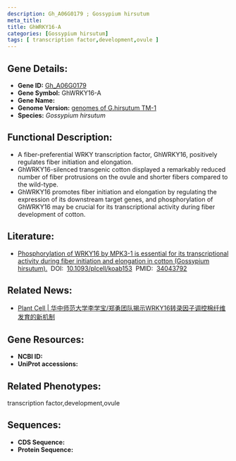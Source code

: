 ```yaml
---
description: Gh_A06G0179 ; Gossypium hirsutum
meta_title:
title: GhWRKY16-A
categories: [Gossypium hirsutum]
tags: [ transcription factor,development,ovule ]
---
```


## Gene Details:
- **Gene ID:**	[Gh_A06G0179]()
- **Gene Symbol:** GhWRKY16-A
- **Gene Name:** 
- **Genome Version:** [genomes of G.hirsutum TM-1]()
- **Species:** *Gossypium hirsutum*

## Functional Description:
   - A fiber-preferential WRKY transcription factor, GhWRKY16, positively regulates fiber initiation and elongation.
   - GhWRKY16-silenced transgenic cotton displayed a remarkably reduced number of fiber protrusions on the ovule and shorter fibers compared to the wild-type.
   - GhWRKY16 promotes fiber initiation and elongation by regulating the expression of its downstream target genes, and phosphorylation of GhWRKY16 may be crucial for its transcriptional activity during fiber development of cotton.

## Literature:
   - [Phosphorylation of WRKY16 by MPK3-1 is essential for its transcriptional activity during fiber initiation and elongation in cotton (Gossypium hirsutum).]( https://academic.oup.com/plcell/article/33/8/2736/6287074)&nbsp;&nbsp;DOI:&nbsp;&nbsp;[10.1093/plcell/koab153](https://academic.oup.com/plcell/article/33/8/2736/6287074)&nbsp;&nbsp;PMID:&nbsp;&nbsp;[34043792](https://pubmed.ncbi.nlm.nih.gov/34043792/)

## Related News:
   - [Plant Cell | 华中师范大学李学宝/郑勇团队揭示WRKY16转录因子调控棉纤维发育的新机制](https://mp.weixin.qq.com/s?__biz=MzIyOTY2NDYyNQ==&mid=2247515902&idx=7&sn=a24f59c8c4c3364a3e3d38bb4b330f54&chksm=e8bdcce0dfca45f65a11a59fcb6a013cb6b667ce7261053800ef72edff4830116d664ee60ac5&scene=27#wechat_redirect)

## Gene Resources:
- **NCBI ID:** [](https://www.ncbi.nlm.nih.gov/gene/?term=)
- **UniProt accessions:** [](https://www.uniprot.org/uniprotkb//entry)

## Related Phenotypes:
transcription factor,development,ovule

## Sequences:
- **CDS Sequence:**
- **Protein Sequence:**
